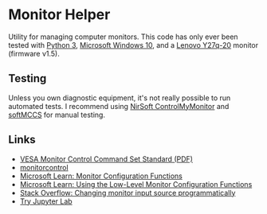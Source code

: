 # Monitor Helper
Utility for managing computer monitors. This code has only ever been tested with [Python 3](https://www.python.org), [Microsoft Windows 10](https://en.wikipedia.org/wiki/Windows_10), and a [Lenovo Y27q-20](https://support.lenovo.com/us/en/solutions/pd500310-lenovo-y27q-20-monitor-overview) monitor (firmware v1.5).

## Testing
Unless you own diagnostic equipment, it's not really possible to run automated tests. I recommend using [NirSoft ControlMyMonitor](https://www.nirsoft.net/utils/control_my_monitor.html) and [softMCCS](https://www.entechtaiwan.com/lib/softmccs.shtm) for manual testing.

## Links
* [VESA Monitor Control Command Set Standard (PDF)](https://milek7.pl/ddcbacklight/mccs.pdf)
* [monitorcontrol](https://github.com/newAM/monitorcontrol)
* [Microsoft Learn: Monitor Configuration Functions](https://learn.microsoft.com/en-us/windows/win32/monitor/monitor-configuration-functions)
* [Microsoft Learn: Using the Low-Level Monitor Configuration Functions](https://learn.microsoft.com/en-us/windows/win32/monitor/using-the-low-level-monitor-configuration-functions)
* [Stack Overflow: Changing monitor input source programmatically](https://stackoverflow.com/questions/60580536/changing-monitor-input-source-programmatically)
* [Try Jupyter Lab](https://jupyter.org/try-jupyter/lab/)
